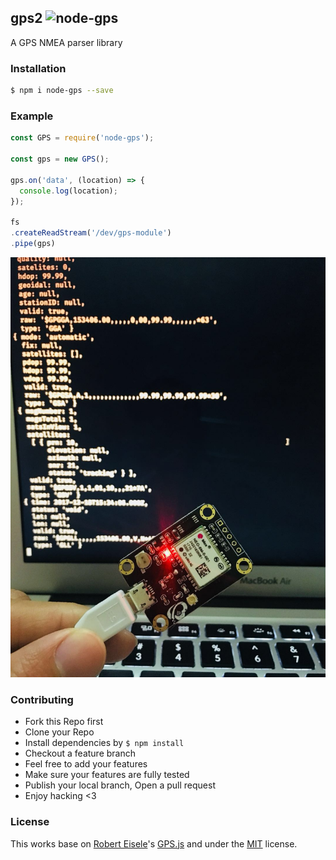 ## gps2 ![node-gps](https://img.shields.io/npm/v/gps-module.svg)

A GPS NMEA parser library

### Installation

```bash
$ npm i node-gps --save
```

### Example

```js
const GPS = require('node-gps');

const gps = new GPS();

gps.on('data', (location) => {
  console.log(location);
});

fs
.createReadStream('/dev/gps-module')
.pipe(gps)

```

![gps-module](./gps-module.jpg)

### Contributing
- Fork this Repo first
- Clone your Repo
- Install dependencies by `$ npm install`
- Checkout a feature branch
- Feel free to add your features
- Make sure your features are fully tested
- Publish your local branch, Open a pull request
- Enjoy hacking <3

### License

This works base on [Robert Eisele](https://www.xarg.org)'s [GPS.js](https://github.com/infusion/GPS.js) and under the [MIT](./LICENSE) license.